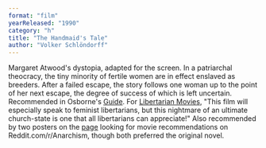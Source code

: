 ```yaml
---
format: "film"
yearReleased: "1990"
category: "h"
title: "The Handmaid's Tale"
author: "Volker Schlöndorff"
---
```

Margaret Atwood's dystopia, adapted for the screen. In a  patriarchal theocracy, the tiny minority of fertile women are in effect enslaved  as breeders. After a failed escape, the story follows one woman up to the point  of her next escape, the degree of success of which is left uncertain.
 
Recommended in Osborne's <a href="biblio.htm#Osborne"> Guide</a>. For <a href="http://libertarianmovies.net/H/The-Handmaid-s-Tale-1990-.html"> Libertarian Movies</a>, "This film will especially speak to feminist  libertarians, but this nightmare of an ultimate church-state is one that all  libertarians can appreciate!" Also recommended by two posters on the <a href="https://www.reddit.com/r/Anarchism/comments/1953qj/have_you_any_movie_recommendations_containing/"> page</a> looking for movie recommendations on Reddit.com/r/Anarchism, though  both preferred the original novel.
 